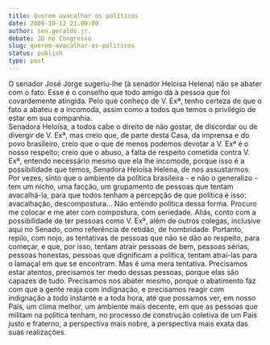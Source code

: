 ```yaml
---
title: Querem avacalhar os políticos 
date: 2006-10-12 21:00:00
author: sen.geraldo.jr.
debate: JD no Congresso
slug: querem-avacalhar-os-politicos
status: publish 
type: post
---
```


O senador José Jorge sugeriu-lhe (à senador Heloisa Helena) não se abater com o fato. Esse é o conselho que todo amigo dá à pessoa que foi covardemente atingida. Pelo que conheço de V. Exª, tenho certeza de que o fato a abateu e a incomoda, assim como a todos que temos o privilégio de estar em sua companhia.   
 Senadora Heloísa, a todos cabe o direito de não gostar, de discordar ou de divergir de V. Exª, mas creio que, de parte desta Casa, da imprensa e do povo brasileiro, creio que o que de menos podemos devotar a V. Exª é o nosso respeito; creio que o abuso, a falta de respeito cometida contra V. Exª, entendo necessário mesmo que ela lhe incomode, porque isso é a possibilidade que temos, Senadora Heloísa Helena, de nos assustarmos. Por vezes, sinto que o ambiente da política brasileira - e não o generalizo - tem um nicho, uma facção, um grupamento de pessoas que tentam avacalhá-la, para que todos tenham a percepção de que política é isso: avacalhação, descompostura... Não entendo política dessa forma. Procuro me colocar e me ater com compostura, com seriedade. Aliás, conto com a possibilidade de ter pessoas como V. Exª, além de outros colegas, inclusive aqui no Senado, como referência de retidão, de hombridade. Portanto, repilo, com nojo, as tentativas de pessoas que não se dão ao respeito, para começar, e que, por isso, tentam atrair pessoas de bem, pessoas sérias, pessoas honestas, pessoas que dignificam a política, tentam atraí-las para o lamaçal em que se encontram. Mas é uma mera tentativa. Precisamos estar atentos, precisamos ter medo dessas pessoas, porque elas são capazes de tudo. Precisamos nos abater mesmo, porque o abatimento faz com que a gente reaja com indignação, e precisamos reagir com indignação a todo instante e a toda hora, até que possamos ver, em nosso País, um clima melhor, um ambiente mais decente, em que as pessoas que militam na política tenham, no processo de construção coletiva de um País justo e fraterno, a perspectiva mais nobre, a perspectiva mais exata das suas realizações.


